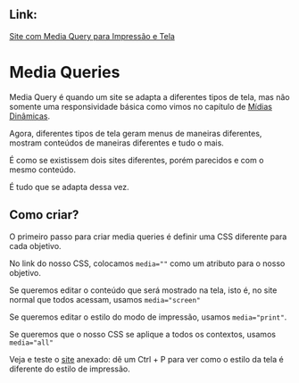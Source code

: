 ## Link:

[Site com Media Query para Impressão e Tela](https://andersonr-o.github.io/Html-Css/Media-Query-Print-Screen/index.html)

# Media Queries

Media Query é quando um site se adapta a diferentes tipos de tela, mas não somente uma responsividade básica como vimos no capítulo de [Mídias Dinâmicas](https://github.com/andersonr-o/HTML5-CSS3/tree/M%C3%ADdias-Din%C3%A2micas).

Agora, diferentes tipos de tela geram menus de maneiras diferentes, mostram conteúdos de maneiras diferentes e tudo o mais.

É como se existissem dois sites diferentes, porém parecidos e com o mesmo conteúdo.

É tudo que se adapta dessa vez.

## Como criar?

O primeiro passo para criar media queries é definir uma CSS diferente para cada objetivo.

No link do nosso CSS, colocamos `media=""` como um atributo para o nosso objetivo.

Se queremos editar o conteúdo que será mostrado na tela, isto é, no site normal que todos acessam, usamos `media="screen"`

Se queremos editar o estilo do modo de impressão, usamos `media="print"`.

Se queremos que o nosso CSS se aplique a todos os contextos, usamos `media="all"`

Veja e teste o [site](https://andersonr-o.github.io/Html-Css/Media-Query-Print-Screen/index.html) anexado: dê um Ctrl + P para ver como o estilo da tela é diferente do estilo de impressão.
